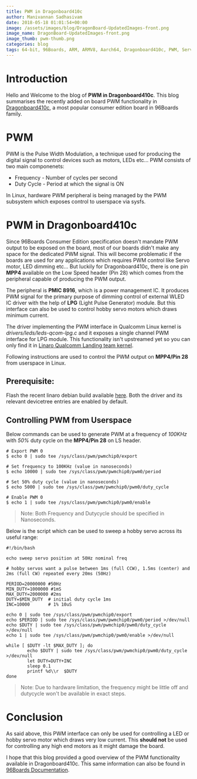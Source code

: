 ```yaml
---
title: PWM in Dragonboard410c
author: Manivannan Sadhasivam
date: 2018-05-18 01:01:54+00:00
image: /assets/images/blog/DragonBoard-UpdatedImages-front.png
image_name: DragonBoard-UpdatedImages-front.png
image_thumb: pwm-thumb.png
categories: blog
tags: 64-bit, 96Boards, ARM, ARMV8, Aarch64, Dragonboard410c, PWM, Servo Motor
---
```


# Introduction

Hello and Welcome to the blog of **PWM in Dragonboard410c**. This blog
summarises the recently added on board PWM functionality in [Dragonboard410c](https://www.96boards.org/product/dragonboard410c/),
a most popular consumer edition board in 96Boards family.

# PWM

PWM is the Pulse Width Modulation, a technique used for producing the digital
signal to control devices such as motors, LEDs etc... PWM consists of two main
componenets:

- Frequency - Number of cycles per second
- Duty Cycle - Period at which the signal is ON

In Linux, hardware PWM peripheral is being managed by the PWM subsystem which
exposes control to userspace via sysfs.

# PWM in Dragonboard410c

Since 96Boards Consumer Edition specification doesn't mandate PWM output
to be exposed on the board, most of our boards didn't make any space for the
dedicated PWM signal. This will become problematic if the boards are used for
any applications which requires PWM control like Servo motor, LED dimming etc...
But luckily for Dragonboard410c, there is one pin **MPP4** available on the
Low Speed header (Pin 28) which comes from the peripheral capable of producing
the PWM output.

The peripheral is **PMIC 8916**, which is a power management IC. It produces
PWM signal for the primary purpose of dimming control of external WLED IC
driver with the help of **LPG** (Light Pulse Generator) module. But this
interface can also be used to control hobby servo motors which draws minimum
current.

The driver implementing the PWM interface in Qualcomm Linux kernel is
*drivers/leds/leds-qcom-lpg.c* and it exposes a single channel PWM interface
for LPG module. This functionality isn't upstreamed yet so you can only
find it in [Linaro Qualcomm Landing team kernel](https://git.linaro.org/landing-teams/working/qualcomm/kernel.git/log/?h=release/qcomlt-4.14).

Following instructions are used to control the PWM output on **MPP4/Pin 28**
from userspace in Linux.

## Prerequisite:

Flash the recent linaro debian build available [here](http://snapshots.linaro.org/96boards/dragonboard410c/linaro/debian/latest/).
Both the driver and its relevant devicetree entries are enabled by default.

## Controlling PWM from Userspace

Below commands can be used to generate PWM at a frequency of *100KHz* with
*50%* duty cycle on the **MPP4/Pin 28** on LS header.

```shell
# Export PWM 0
$ echo 0 | sudo tee /sys/class/pwm/pwmchip0/export

# Set frequency to 100KHz (value in nanoseconds)
$ echo 10000 | sudo tee /sys/class/pwm/pwmchip0/pwm0/period

# Set 50% duty cycle (value in nanoseconds)
$ echo 5000 | sudo tee /sys/class/pwm/pwmchip0/pwm0/duty_cycle

# Enable PWM 0
$ echo 1 | sudo tee /sys/class/pwm/pwmchip0/pwm0/enable
```

> Note: Both Frequency and Dutycycle should be specified in Nanoseconds.

Below is the script which can be used to sweep a hobby servo across its
useful range:

```shell
#!/bin/bash

echo sweep servo position at 50Hz nominal freq

# hobby servos want a pulse between 1ms (full CCW), 1.5ms (center) and 2ms (full CW) repeated every 20ms (50Hz)

PERIOD=20000000 #50Hz
MIN_DUTY=1000000 #1mS
MAX_DUTY=2000000 #2ms
DUTY=$MIN_DUTY  # initial duty cycle 1ms
INC=10000       # 1% 10uS

echo 0 | sudo tee /sys/class/pwm/pwmchip0/export
echo $PERIOD | sudo tee /sys/class/pwm/pwmchip0/pwm0/period >/dev/null
echo $DUTY | sudo tee /sys/class/pwm/pwmchip0/pwm0/duty_cycle >/dev/null
echo 1 | sudo tee /sys/class/pwm/pwmchip0/pwm0/enable >/dev/null

while [ $DUTY -lt $MAX_DUTY ]; do
        echo $DUTY | sudo tee /sys/class/pwm/pwmchip0/pwm0/duty_cycle >/dev/null
        let DUTY=DUTY+INC
        sleep 0.1
        printf %d\\r  $DUTY
done
```

> Note: Due to hardware limitation, the frequency might be little off and dutycycle
>       won't be available in exact steps.


# Conclusion

As said above, this PWM interface can only be used for controlling a LED or hobby
servo motor which draws very low current. This **should not** be used for
controlling any high end motors as it might damage the board.

I hope that this blog provided a good overview of the PWM functionality available
in Dragonboard410c. This same information can also be found in [96Boards Documentation](https://github.com/96boards/documentation/blob/master/consumer/dragonboard/dragonboard410c/guides/pmic-pwm.md).
